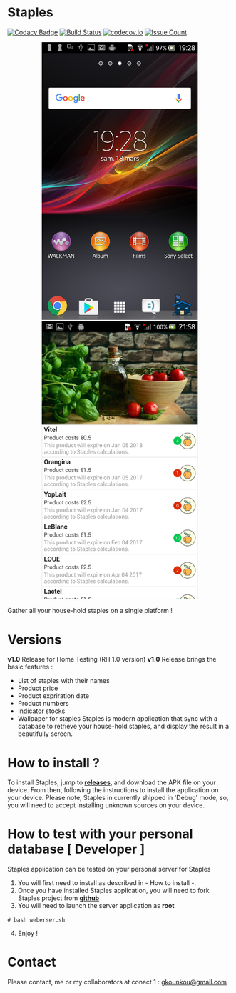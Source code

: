 # Staples

[![Codacy Badge](https://api.codacy.com/project/badge/Grade/f6400517d1e6471f9c5d39d8abc844f2)](https://www.codacy.com/app/kounkou/Staples?utm_source=github.com&utm_medium=referral&utm_content=kounkou/Staples&utm_campaign=badger)
[![Build Status](https://travis-ci.org/kounkou/Staples.svg?branch=master)](https://travis-ci.org/kounkou/Staples)
[![codecov.io](https://codecov.io/github/kounkou/Staples/coverage.svg?branch=master)](https://codecov.io/github/kounkou/Staples?branch=master)
[![Issue Count](https://codeclimate.com/github/kounkou/Staples/badges/issue_count.svg)](https://codeclimate.com/github/kounkou/Staples)

<p align="center">
  <img src="images/home.png" width="350"/>
  <img src="images/main_screen.png" width="350"/>
</p> 
Gather all your house-hold staples on a single platform !


# Versions

**v1.0** Release for Home Testing (RH 1.0 version)
**v1.0** Release brings the basic features :
* List of staples with their names
* Product price
* Product expriration date
* Product numbers
* Indicator stocks
* Wallpaper for staples
Staples is modern application that sync with a database
to retrieve your house-hold staples, and display the result
in a beautifully screen.

# How to install ?

To install Staples, jump to **[releases](https://github.com/kounkou/Staples/releases)**,
and download the APK file on your device.
From then, following the instructions to install the application on your device.
Please note, Staples in currently shipped in 'Debug' mode, so, you will
need to accept installing unknown sources on your device.

# How to test with your personal database [ Developer ]

Staples application can be tested on your personal server for Staples
1. You will first need to install as described in - How to install -.
2. Once you have installed Staples application, you will need to fork Staples project from **[github](https://github.com/kounkou/Staples)**
3. You will need to launch the server application as **root**

`# bash weberser.sh`

4. Enjoy !

# Contact

Please contact, me or my collaborators at
conact 1 : gkounkou@gmail.com
